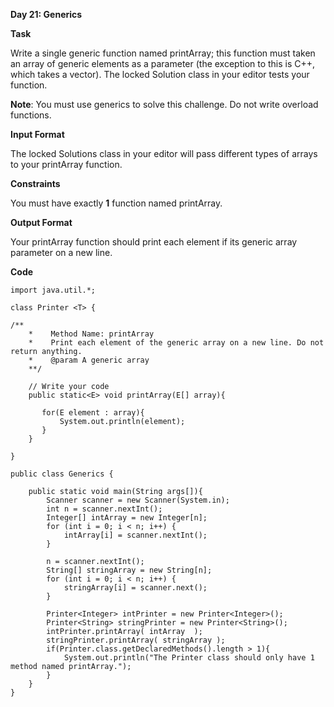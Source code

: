 **Day 21: Generics**

**Task**

Write  a single generic function named printArray; this function must taken an array of generic elements as a parameter (the exception to this is C++, which takes a vector). The locked Solution class in your editor tests your function.

**Note**: You must use generics to solve this challenge. Do not write overload functions.

**Input Format**

The locked Solutions class in your editor will pass different types of arrays to your printArray function.

**Constraints**

You must have exactly **1** function named printArray.

**Output Format**

Your printArray function should print each element if its generic array parameter on a new line.

**Code**

```
import java.util.*;

class Printer <T> {

/**
    *    Method Name: printArray
    *    Print each element of the generic array on a new line. Do not return anything.
    *    @param A generic array
    **/
    
    // Write your code 
    public static<E> void printArray(E[] array){

       for(E element : array){
           System.out.println(element);
       }
    }

}

public class Generics {
    
    public static void main(String args[]){
        Scanner scanner = new Scanner(System.in);
        int n = scanner.nextInt();
        Integer[] intArray = new Integer[n];
        for (int i = 0; i < n; i++) {
            intArray[i] = scanner.nextInt();
        }

        n = scanner.nextInt();
        String[] stringArray = new String[n];
        for (int i = 0; i < n; i++) {
            stringArray[i] = scanner.next();
        }
        
        Printer<Integer> intPrinter = new Printer<Integer>();
        Printer<String> stringPrinter = new Printer<String>();
        intPrinter.printArray( intArray  );
        stringPrinter.printArray( stringArray );
        if(Printer.class.getDeclaredMethods().length > 1){
            System.out.println("The Printer class should only have 1 method named printArray.");
        }
    } 
}
```

